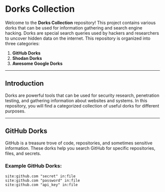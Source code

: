 # Dorks Collection

Welcome to the **Dorks Collection** repository! This project contains various dorks that can be used for information gathering and search engine hacking. Dorks are special search queries used by hackers and researchers to uncover hidden data on the internet. This repository is organized into three categories:

1. **GitHub Dorks**
2. **Shodan Dorks**
3. **Awesome Google Dorks**


---

## Introduction

Dorks are powerful tools that can be used for security research, penetration testing, and gathering information about websites and systems. In this repository, you will find a categorized collection of useful dorks for different purposes.

---

## GitHub Dorks

GitHub is a treasure trove of code, repositories, and sometimes sensitive information. These dorks help you search GitHub for specific repositories, files, and secrets.

### Example GitHub Dorks:
```text
site:github.com "secret" in:file
site:github.com "password" in:file
site:github.com "api_key" in:file
